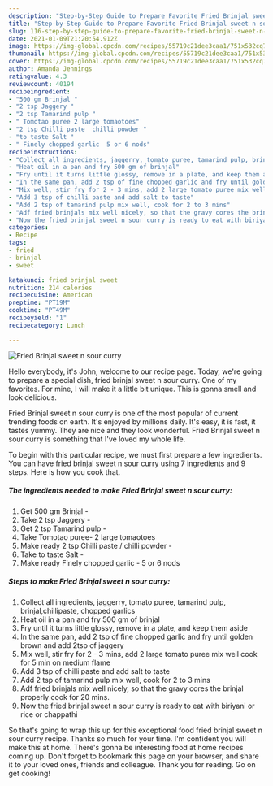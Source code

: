 ```yaml
---
description: "Step-by-Step Guide to Prepare Favorite Fried Brinjal sweet n sour curry"
title: "Step-by-Step Guide to Prepare Favorite Fried Brinjal sweet n sour curry"
slug: 116-step-by-step-guide-to-prepare-favorite-fried-brinjal-sweet-n-sour-curry
date: 2021-01-09T21:20:54.912Z
image: https://img-global.cpcdn.com/recipes/55719c21dee3caa1/751x532cq70/fried-brinjal-sweet-n-sour-curry-recipe-main-photo.jpg
thumbnail: https://img-global.cpcdn.com/recipes/55719c21dee3caa1/751x532cq70/fried-brinjal-sweet-n-sour-curry-recipe-main-photo.jpg
cover: https://img-global.cpcdn.com/recipes/55719c21dee3caa1/751x532cq70/fried-brinjal-sweet-n-sour-curry-recipe-main-photo.jpg
author: Amanda Jennings
ratingvalue: 4.3
reviewcount: 40194
recipeingredient:
- "500 gm Brinjal "
- "2 tsp Jaggery "
- "2 tsp Tamarind pulp "
- " Tomotao puree 2 large tomaotoes"
- "2 tsp Chilli paste  chilli powder "
- "to taste Salt "
- " Finely chopped garlic  5 or 6 nods"
recipeinstructions:
- "Collect all ingredients, jaggerry, tomato puree, tamarind pulp, brinjal,chillipaste, chopped garlics"
- "Heat oil in a pan and fry 500 gm of brinjal"
- "Fry until it turns little glossy, remove in a plate, and keep them aside"
- "In the same pan, add 2 tsp of fine chopped garlic and fry until golden brown and add 2tsp of jaggery"
- "Mix well, stir fry for 2 - 3 mins, add 2 large tomato puree mix well cook for 5 min on medium flame"
- "Add 3 tsp of chilli paste and add salt to taste"
- "Add 2 tsp of tamarind pulp mix well, cook for 2 to 3 mins"
- "Adf fried brinjals mix well nicely, so that the gravy cores the brinjal properly cook for 20 mins."
- "Now the fried brinjal sweet n sour curry is ready to eat with biriyani or rice or chappathi"
categories:
- Recipe
tags:
- fried
- brinjal
- sweet

katakunci: fried brinjal sweet 
nutrition: 214 calories
recipecuisine: American
preptime: "PT19M"
cooktime: "PT49M"
recipeyield: "1"
recipecategory: Lunch

---
```



![Fried Brinjal sweet n sour curry](https://img-global.cpcdn.com/recipes/55719c21dee3caa1/751x532cq70/fried-brinjal-sweet-n-sour-curry-recipe-main-photo.jpg)

Hello everybody, it's John, welcome to our recipe page. Today, we're going to prepare a special dish, fried brinjal sweet n sour curry. One of my favorites. For mine, I will make it a little bit unique. This is gonna smell and look delicious.

Fried Brinjal sweet n sour curry is one of the most popular of current trending foods on earth. It's enjoyed by millions daily. It's easy, it is fast, it tastes yummy. They are nice and they look wonderful. Fried Brinjal sweet n sour curry is something that I've loved my whole life.




To begin with this particular recipe, we must first prepare a few ingredients. You can have fried brinjal sweet n sour curry using 7 ingredients and 9 steps. Here is how you cook that.

<!--inarticleads1-->

##### The ingredients needed to make Fried Brinjal sweet n sour curry:

1. Get 500 gm Brinjal -
1. Take 2 tsp Jaggery -
1. Get 2 tsp Tamarind pulp -
1. Take  Tomotao puree- 2 large tomaotoes
1. Make ready 2 tsp Chilli paste / chilli powder -
1. Take to taste Salt -
1. Make ready  Finely chopped garlic - 5 or 6 nods




<!--inarticleads2-->

##### Steps to make Fried Brinjal sweet n sour curry:

1. Collect all ingredients, jaggerry, tomato puree, tamarind pulp, brinjal,chillipaste, chopped garlics
1. Heat oil in a pan and fry 500 gm of brinjal
1. Fry until it turns little glossy, remove in a plate, and keep them aside
1. In the same pan, add 2 tsp of fine chopped garlic and fry until golden brown and add 2tsp of jaggery
1. Mix well, stir fry for 2 - 3 mins, add 2 large tomato puree mix well cook for 5 min on medium flame
1. Add 3 tsp of chilli paste and add salt to taste
1. Add 2 tsp of tamarind pulp mix well, cook for 2 to 3 mins
1. Adf fried brinjals mix well nicely, so that the gravy cores the brinjal properly cook for 20 mins.
1. Now the fried brinjal sweet n sour curry is ready to eat with biriyani or rice or chappathi




So that's going to wrap this up for this exceptional food fried brinjal sweet n sour curry recipe. Thanks so much for your time. I'm confident you will make this at home. There's gonna be interesting food at home recipes coming up. Don't forget to bookmark this page on your browser, and share it to your loved ones, friends and colleague. Thank you for reading. Go on get cooking!
